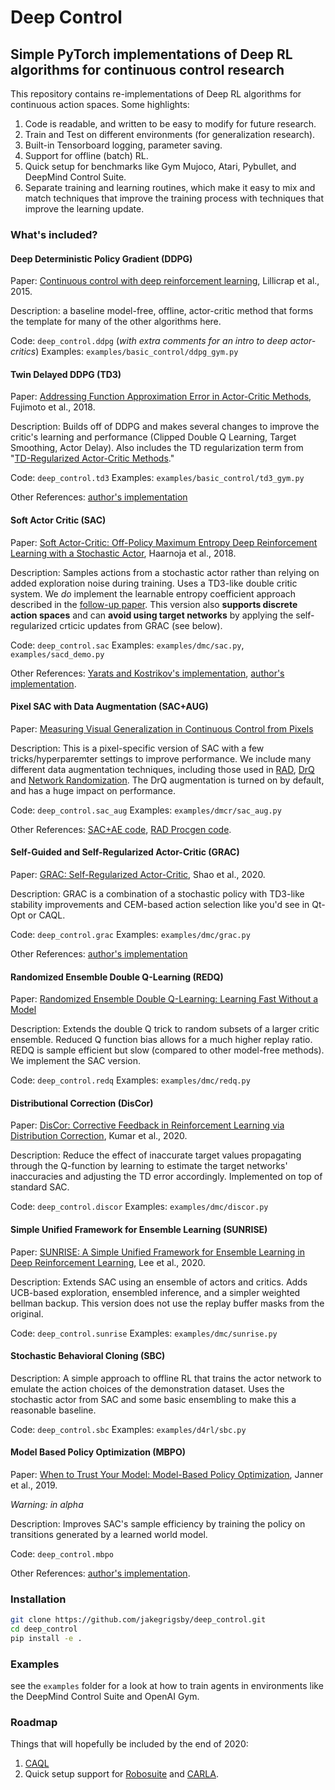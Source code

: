 # Deep Control
## Simple PyTorch implementations of Deep RL algorithms for continuous control research

This repository contains re-implementations of Deep RL algorithms for continuous action spaces. Some highlights:

1) Code is readable, and written to be easy to modify for future research.
2) Train and Test on different environments (for generalization research).
3) Built-in Tensorboard logging, parameter saving.
4) Support for offline (batch) RL.
5) Quick setup for benchmarks like Gym Mujoco, Atari, Pybullet, and DeepMind Control Suite.
5) Separate training and learning routines, which make it easy to mix and match techniques that improve the training process with techniques that improve the learning update.

### What's included?

#### Deep Deterministic Policy Gradient (DDPG)
Paper: [Continuous control with deep reinforcement learning](https://arxiv.org/abs/1509.02971), Lillicrap et al., 2015.

Description: a baseline model-free, offline, actor-critic method that forms the template for many of the other algorithms here.

Code: `deep_control.ddpg` (*with extra comments for an intro to deep actor-critics*)
Examples: `examples/basic_control/ddpg_gym.py`

#### Twin Delayed DDPG (TD3)
Paper: [Addressing Function Approximation Error in Actor-Critic Methods](https://arxiv.org/abs/1802.09477), Fujimoto et al., 2018.

Description: Builds off of DDPG and makes several changes to improve the critic's learning and performance (Clipped Double Q Learning, Target Smoothing, Actor Delay). Also includes the TD regularization term from "[TD-Regularized Actor-Critic Methods](https://arxiv.org/abs/1812.08288)."

Code: `deep_control.td3`
Examples: `examples/basic_control/td3_gym.py`

Other References: [author's implementation](https://github.com/sfujim/TD3)

#### Soft Actor Critic (SAC)
Paper: [Soft Actor-Critic: Off-Policy Maximum Entropy Deep Reinforcement Learning with a Stochastic Actor](https://arxiv.org/abs/1801.01290), Haarnoja et al., 2018.

Description: Samples actions from a stochastic actor rather than relying on added exploration noise during training. Uses a TD3-like double critic system. We *do* implement the learnable entropy coefficient approach described in the [follow-up paper](https://arxiv.org/abs/1812.05905). This version also **supports discrete action spaces** and can **avoid using target networks** by
applying the self-regularized crticic updates from GRAC (see below).

Code: `deep_control.sac`
Examples: `examples/dmc/sac.py`, `examples/sacd_demo.py`

Other References: [Yarats and Kostrikov's implementation](https://github.com/denisyarats/pytorch_sac), [author's implementation](https://github.com/haarnoja/sac).

#### Pixel SAC with Data Augmentation (SAC+AUG)
Paper: [Measuring Visual Generalization in Continuous Control from Pixels](https://arxiv.org/abs/2010.06740)

Description: This is a pixel-specific version of SAC with a few tricks/hyperparemter settings to improve performance. We include many different data augmentation techniques, including those used in [RAD](https://arxiv.org/abs/2004.14990), [DrQ](https://arxiv.org/abs/2004.13649) and [Network Randomization](https://arxiv.org/abs/1910.05396). The DrQ augmentation is turned on by default, and has a huge impact on performance.

Code: `deep_control.sac_aug`
Examples: `examples/dmcr/sac_aug.py`

Other References: [SAC+AE code](https://github.com/denisyarats/pytorch_sac_ae), [RAD Procgen code](https://github.com/pokaxpoka/rad_procgen).

#### Self-Guided and Self-Regularized Actor-Critic (GRAC)
Paper: [GRAC: Self-Regularized Actor-Critic](https://arxiv.org/abs/2009.08973), Shao et al., 2020.

Description: GRAC is a combination of a stochastic policy with TD3-like stability improvements and CEM-based action selection like you'd see in Qt-Opt or CAQL.

Code: `deep_control.grac`
Examples: `examples/dmc/grac.py`

Other References: [author's implementation](https://github.com/stanford-iprl-lab/GRAC)

#### Randomized Ensemble Double Q-Learning (REDQ)
Paper: [Randomized Ensemble Double Q-Learning: Learning Fast Without a Model](https://openreview.net/forum?id=AY8zfZm0tDd)

Description: Extends the double Q trick to random subsets of a larger critic ensemble. Reduced Q function bias allows for a much higher replay ratio. REDQ is sample efficient but slow (compared to other model-free methods). We implement the SAC version.

Code: `deep_control.redq`
Examples: `examples/dmc/redq.py`

#### Distributional Correction (DisCor)
Paper: [DisCor: Corrective Feedback in Reinforcement Learning via Distribution Correction](https://arxiv.org/abs/2003.07305), Kumar et al., 2020.

Description: Reduce the effect of inaccurate target values propagating through the Q-function by learning to estimate the target networks' inaccuracies and adjusting the TD error accordingly. Implemented on top of standard SAC.

Code: `deep_control.discor`
Examples: `examples/dmc/discor.py`

#### Simple Unified Framework for Ensemble Learning (SUNRISE)
Paper: [SUNRISE: A Simple Unified Framework for Ensemble Learning in Deep Reinforcement Learning](https://arxiv.org/abs/2007.04938), Lee et al., 2020.

Description: Extends SAC using an ensemble of actors and critics. Adds UCB-based exploration, ensembled inference, and a simpler weighted bellman backup. This version does not use the replay buffer masks from the original.

Code: `deep_control.sunrise`
Examples: `examples/dmc/sunrise.py`

#### Stochastic Behavioral Cloning (SBC)

Description: A simple approach to offline RL that trains the actor network to emulate the action choices of the demonstration dataset. Uses the stochastic actor from SAC and some basic ensembling to make this a reasonable baseline.

Code: `deep_control.sbc`
Examples: `examples/d4rl/sbc.py`

#### Model Based Policy Optimization (MBPO)
Paper: [When to Trust Your Model: Model-Based Policy Optimization](https://arxiv.org/abs/1906.08253), Janner et al., 2019.

*Warning: in alpha*

Description: Improves SAC's sample efficiency by training the policy on transitions generated by a learned world model.

Code: `deep_control.mbpo`

Other References: [author's implementation](https://github.com/JannerM/mbpo).


### Installation
```bash
git clone https://github.com/jakegrigsby/deep_control.git
cd deep_control
pip install -e .
```

### Examples
see the `examples` folder for a look at how to train agents in environments like the DeepMind Control Suite and OpenAI Gym.

### Roadmap
Things that will hopefully be included by the end of 2020: 
1) [CAQL](https://arxiv.org/abs/1909.12397)
2) Quick setup support for [Robosuite](https://robosuite.ai) and [CARLA](https://carla.org).
